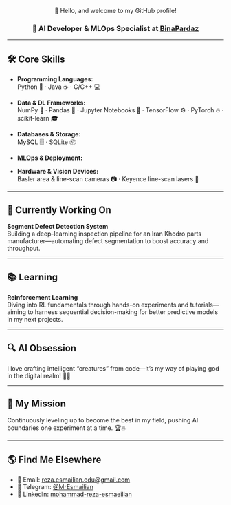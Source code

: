 <p align="center">
  👋 Hello, and welcome to my GitHub profile!
</p>

<h3 align="center">
  🤖 AI Developer & MLOps Specialist at <a href="https://binapardazshargh.ir/">BinaPardaz</a>
</h3>

---

## 🛠️ Core Skills

- **Programming Languages:**  
  Python 🐍 · Java ☕ · C/C++ 💻
  
- **Data & DL Frameworks:**  
  NumPy 🧮 · Pandas 🐼 · Jupyter Notebooks 📓 · TensorFlow ⚙️ · PyTorch 🔥 · scikit-learn 🎓
  
- **Databases & Storage:**  
  MySQL 🗄️ · SQLite 📦
  
- **MLOps & Deployment:**

- **Hardware & Vision Devices:**  
  Basler area & line-scan cameras 📷 · Keyence line-scan lasers 🌟

---

## 📂 Currently Working On

**Segment Defect Detection System**  
Building a deep-learning inspection pipeline for an Iran Khodro parts manufacturer—automating defect segmentation to boost accuracy and throughput.  

---

## 📚 Learning

**Reinforcement Learning**  
Diving into RL fundamentals through hands-on experiments and tutorials—aiming to harness sequential decision-making for better predictive models in my next projects.

---

## 🔍 AI Obsession

I love crafting intelligent “creatures” from code—it’s my way of playing god in the digital realm! 🧠✨

---

## 🎯 My Mission

Continuously leveling up to become the best in my field, pushing AI boundaries one experiment at a time. 🏆🔥

---

## 🌎 Find Me Elsewhere

- 📧 Email: [reza.esmailian.edu@gmail.com](mailto:reza.esmailian.edu@gmail.com)  
- 💬 Telegram: [@MrEsmailian](https://t.me/MrEsmailian)  
- 🔗 LinkedIn: [mohammad-reza-esmaeilian](https://linkedin.com/in/mohammad-reza-esmaeilian-421064296)
